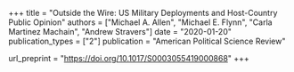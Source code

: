 +++
title = "Outside the Wire: US Military Deployments and Host-Country Public Opinion"
authors = ["Michael A. Allen", "Michael E. Flynn", "Carla Martinez Machain", "Andrew Stravers"]
date = "2020-01-20"
publication_types = ["2"]
publication = "American Political Science Review"

url_preprint = "https://doi.org/10.1017/S0003055419000868"
+++
